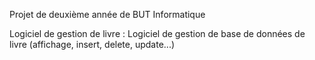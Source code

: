 Projet de deuxième année de BUT Informatique

Logiciel de gestion de livre : Logiciel de gestion de base de données de livre (affichage, insert, delete, update...)

